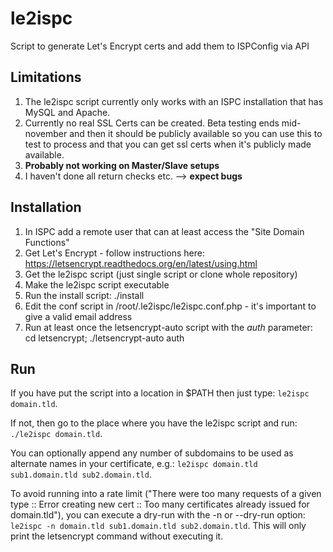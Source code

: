# le2ispc
Script to generate Let's Encrypt certs and add them to ISPConfig via API

## Limitations

1. The le2ispc script currently only works with an ISPC installation that has MySQL and Apache.
2. Currently no real SSL Certs can be created. Beta testing ends mid-november and then it should be publicly available
   so you can use this to test to process and that you can get ssl certs when it's publicly made available.
3. **Probably not working on Master/Slave setups**
4. I haven't done all return checks etc. --> **expect bugs**

## Installation

1. In ISPC add a remote user that can at least access the "Site Domain Functions"
2. Get Let's Encrypt - follow instructions here: https://letsencrypt.readthedocs.org/en/latest/using.html
3. Get the le2ispc script (just single script or clone whole repository)
4. Make the le2ispc script executable
5. Run the install script:  ./install
6. Edit the conf script in /root/.le2ispc/le2ispc.conf.php - it's important to give a valid email address
7. Run at least once the letsencrypt-auto script with the *auth* parameter: cd letsencrypt; ./letsencrypt-auto auth

## Run

If you have put the script into a location in $PATH then just type:  ```le2ispc domain.tld```.

If not, then go to the place where you have the le2ispc script and run: ```./le2ispc domain.tld```.

You can optionally append any number of subdomains to be used as alternate names in your certificate, e.g.: ```le2ispc domain.tld sub1.domain.tld sub2.domain.tld```.

To avoid running into a rate limit ("There were too many requests of a given type :: Error creating new cert :: Too many certificates already issued for domain.tld"), you can execute a dry-run with the -n or --dry-run option: ```le2ispc -n domain.tld sub1.domain.tld sub2.domain.tld```. This will only print the letsencrypt command without executing it.